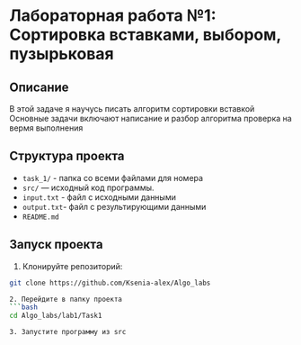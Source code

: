 # Лабораторная работа №1: Сортировка вставками, выбором, пузырьковая

## Описание
В этой задаче я научусь писать алгоритм сортировки вставкой
Основные задачи включают написание и разбор алгоритма
проверка на вермя выполнения

## Структура проекта
- `task_1/` - папка со всеми файлами для номера 
- `src/` — исходный код программы.
- `input.txt` - файл с исходными данными
- `output.txt`- файл с результирующими данными
- `README.md`

## Запуск проекта
1. Клонируйте репозиторий:
```bash
git clone https://github.com/Ksenia-alex/Algo_labs

2. Перейдите в папку проекта
```bash
cd Algo_labs/lab1/Task1

3. Запустите программу из src

